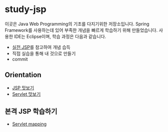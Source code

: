 # study-jsp

이곳은 Java Web Programming의 기초를 다지기위한 저장소입니다. Spring Framework를 사용하는데 있어 부족한 개념을 빠르게 학습하기 위해 만들었습니다. 사용한 IDE는 Eclipse이며, 학습 과정은 다음과 같습니다.

* [실전 JSP](https://www.inflearn.com/course/%EC%8B%A4%EC%A0%84-jsp_renew/dashboard)를 참고하여 개념 습득
* 직접 실습을 통해 내 것으로 만들기 
* commit

## Orientation

* [JSP 맛보기](/lec03Pjt001)
* [Servlet 맛보기](/lec04Pjt001)

## 본격 JSP 학습하기

* [Servlet mapping](/servletmappingtest)